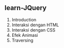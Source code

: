 ## learn-JQuery

1. Introduction
2. Interaksi dengan HTML
3. Interaksi dengan CSS
4. Efek Animasi
5. Traversing
